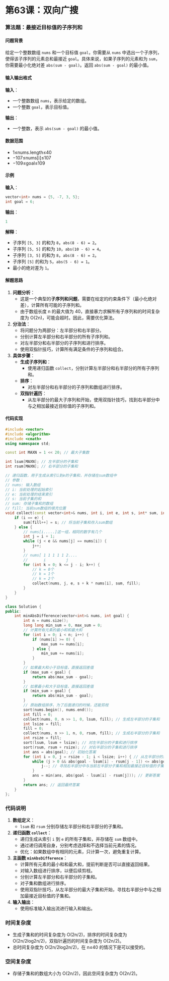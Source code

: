 # 第63课：双向广搜

### 算法题：最接近目标值的子序列和

#### 问题背景

给定一个整数数组 `nums` 和一个目标值 `goal`，你需要从 `nums` 中选出一个子序列，使得该子序列的元素总和最接近 `goal`。具体来说，如果子序列的元素和为 `sum`，你需要最小化绝对差 `abs(sum - goal)`。返回 `abs(sum - goal)` 的最小值。

#### 输入输出格式

**输入**：

- 一个整数数组 `nums`，表示给定的数组。
- 一个整数 `goal`，表示目标值。

**输出**：

- 一个整数，表示 `abs(sum - goal)` 的最小值。

#### 数据范围

- 1≤nums.length≤40
- −107≤nums[i]≤107
- −109≤goal≤109

#### 示例

**输入**：

```cpp
vector<int> nums = {5, -7, 3, 5};
int goal = 6;
```

**输出**：

```cpp
1
```

**解释**：

- 子序列 `[5, 3]` 的和为 `8`，`abs(8 - 6) = 2`。
- 子序列 `[5, 5]` 的和为 `10`，`abs(10 - 6) = 4`。
- 子序列 `[3, 5]` 的和为 `8`，`abs(8 - 6) = 2`。
- 子序列 `[5]` 的和为 `5`，`abs(5 - 6) = 1`。
- 最小的绝对差为 `1`。

#### 解题思路

1. **问题分析**：
   - 这是一个典型的**子序列和问题**，需要在给定的约束条件下（最小化绝对差），计算所有可能的子序列和。
   - 由于数组长度 n 的最大值为 40，直接暴力求解所有子序列和的时间复杂度为 O(2n)，可能会超时。因此，需要优化算法。
2. **分治法**：
   - 将问题分为两部分：左半部分和右半部分。
   - 分别计算左半部分和右半部分的所有子序列和。
   - 对左半部分和右半部分的子序列和进行排序。
   - 使用双指针技巧，计算所有满足条件的子序列和组合。
3. **具体步骤**：
   - **生成子序列和**：
     - 使用递归函数 `collect`，分别计算左半部分和右半部分的所有子序列和。
   - **排序**：
     - 对左半部分和右半部分的子序列和数组进行排序。
   - **双指针遍历**：
     - 从左半部分的最大子序列和开始，使用双指针技巧，找到右半部分中与之相加最接近目标值的子序列和。

#### 代码实现

```cpp
#include <vector>
#include <algorithm>
#include <cmath>
using namespace std;

const int MAXN = 1 << 20; // 最大子集数

int lsum[MAXN]; // 左半部分的子集和
int rsum[MAXN]; // 右半部分的子集和

// 递归函数，用于生成从索引i到e的子集和，并存储在sum数组中
// 参数：
// nums: 输入数组
// i: 当前处理的起始索引
// e: 当前处理的结束索引
// s: 当前子集的和
// sum: 存储子集和的数组
// fill: 当前sum数组的填充位置
void collect(const vector<int>& nums, int i, int e, int s, int* sum, int& fill) {
    if (i == e) {
        sum[fill++] = s; // 将当前子集和存入sum数组
    } else {
        // nums[i.....]这一组，相同的数字有几个
        int j = i + 1;
        while (j < e && nums[j] == nums[i]) {
            j++;
        }
        // nums[ 1 1 1 1 1 2....
        //       i         j
        for (int k = 0; k <= j - i; k++) {
            // k = 0个
            // k = 1个
            // k = 2个
            collect(nums, j, e, s + k * nums[i], sum, fill);
        }
    }
}

class Solution {
public:
    int minAbsDifference(vector<int>& nums, int goal) {
        int n = nums.size();
        long long min_sum = 0, max_sum = 0;
        // 计算所有元素的最小和和最大和
        for (int i = 0; i < n; i++) {
            if (nums[i] >= 0) {
                max_sum += nums[i];
            } else {
                min_sum += nums[i];
            }
        }
        // 如果最大和小于目标值，直接返回差值
        if (max_sum < goal) {
            return abs(max_sum - goal);
        }
        // 如果最小和大于目标值，直接返回差值
        if (min_sum > goal) {
            return abs(min_sum - goal);
        }
        // 原始数组排序，为了后面递归的时候，还能剪枝
        sort(nums.begin(), nums.end());
        int fill = 0;
        collect(nums, 0, n >> 1, 0, lsum, fill); // 生成左半部分的子集和
        int lsize = fill;
        fill = 0;
        collect(nums, n >> 1, n, 0, rsum, fill); // 生成右半部分的子集和
        int rsize = fill;
        sort(lsum, lsum + lsize); // 对左半部分的子集和进行排序
        sort(rsum, rsum + rsize); // 对右半部分的子集和进行排序
        int ans = abs(goal); // 初始化答案
        for (int i = 0, j = rsize - 1; i < lsize; i++) { // 从左半部分的最大子集和开始遍历
            while (j > 0 && abs(goal - lsum[i] - rsum[j - 1]) <= abs(goal - lsum[i] - rsum[j])) {
                j--; // 寻找右半部分中与当前左半部分子集和相加最接近目标值的子集和
            }
            ans = min(ans, abs(goal - lsum[i] - rsum[j])); // 更新答案
        }
        return ans; // 返回最终答案
    }
};
```

### 代码说明

1. **数组定义**：
   - `lsum` 和 `rsum` 分别存储左半部分和右半部分的子集和。
2. **递归函数 `collect`**：
   - 递归生成从索引 `i` 到 `e` 的所有子集和，并存储在 `sum` 数组中。
   - 通过递归调用自身，分别考虑选择和不选择当前元素的情况。
   - 优化：如果数组中有相同的元素，只计算一次，避免重复计算。
3. **主函数 `minAbsDifference`**：
   - 计算所有元素的最小和和最大和，提前判断是否可以直接返回结果。
   - 对输入数组进行排序，以便后续剪枝。
   - 分别计算左半部分和右半部分的子集和。
   - 对子集和数组进行排序。
   - 使用双指针技巧，从左半部分的最大子集和开始，寻找右半部分中与之相加最接近目标值的子集和。
4. **输入输出**：
   - 使用标准输入输出流进行输入和输出。

### 时间复杂度

- 生成子集和的时间复杂度为 O(2n/2)，排序的时间复杂度为 O(2n/2log2n/2)，双指针遍历的时间复杂度为 O(2n/2)。
- 总时间复杂度为 O(2n/2log2n/2)，在 n≤40 的情况下是可以接受的。

### 空间复杂度

- 存储子集和的数组大小为 O(2n/2)，因此空间复杂度为 O(2n/2)。